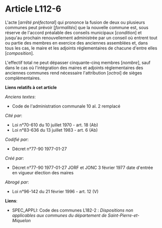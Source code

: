 # Article L112-6

L'acte [*arrêté préfectoral*] qui prononce la fusion de deux ou plusieurs communes peut prévoir [*formalités*] que la
nouvelle commune est, sous réserve de l'accord préalable des conseils municipaux [*condition*] et jusqu'au prochain
renouvellement administrée par un conseil où entrent tout ou partie des membres en exercice des anciennes assemblées et, dans
tous les cas, le maire et les adjoints réglementaires de chacune d'entre elles [*composition*]. 

L'effectif total ne peut dépasser cinquante-cinq membres [*nombre*], sauf dans le cas où l'intégration des maires et adjoints
réglementaires des anciennes communes rend nécessaire l'attribution [*octroi*] de sièges complémentaires.

**Liens relatifs à cet article**

_Anciens textes_:

  - Code de l'administration communale 10 al. 2 remplacé

_Cité par_:

  - Loi n°70-610 du 10 juillet 1970 - art. 18 (Ab)
  - Loi n°83-636 du 13 juillet 1983 - art. 6 (Ab)

_Codifié par_:

  - Décret n°77-90 1977-01-27

_Créé par_:

  - Décret n°77-90 1977-01-27 JORF et JONC 3 février 1977 date d'entrée en vigueur élection des maires

_Abrogé par_:

  - Loi n°96-142 du 21 février 1996 - art. 12 (V)

**Liens**:

  - SPEC_APPLI: Code des communes L182-2 : *Dispositions non applicables aux communes du département de Saint-Pierre-et-Miquelon*
